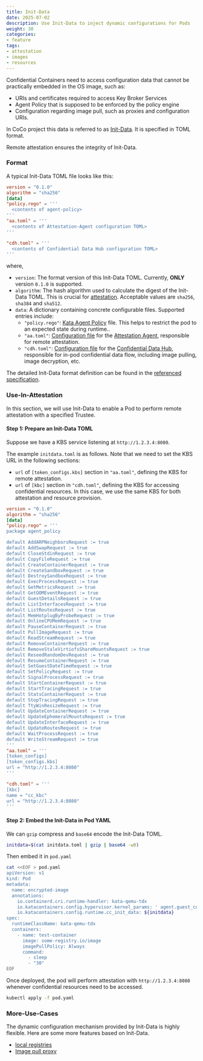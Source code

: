 ```yaml
---
title: Init-Data
date: 2025-07-02
description: Use Init-Data to inject dynamic configurations for Pods
weight: 30
categories:
- feature 
tags:
- attestation
- images
- resources
---
```


Confidential Containers need to access configuration data that cannot be practically embedded in the OS image, such as:

- URIs and certificates required to access Key Broker Services
- Agent Policy that is supposed to be enforced by the policy engine
- Configuration regarding image pull, such as proxies and configuration URIs.

In CoCo project this data is referred to as [Init-Data](https://github.com/confidential-containers/trustee/blob/162c620fd9bcd8d6db4bb5b0a5944932a160e89f/kbs/docs/initdata.md). It is specified in TOML format.

Remote attestation ensures the integrity of Init-Data.

### Format

A typical Init-Data TOML file looks like this:

```toml
version = "0.1.0"
algorithm = "sha256"
[data]
"policy.rego" = '''
  <contents of agent-policy>
'''
"aa.toml" = '''
  <contents of Attestation-Agent configuration TOML>
'''

"cdh.toml" = '''
  <contents of Confidential Data Hub configuration TOML>
'''
```

where,

- `version`: The format version of this Init-Data TOML. Currently, **ONLY** version `0.1.0` is supported.
- `algorithm`: The hash algorithm used to calculate the digest of the Init-Data TOML. This is crucial for [attestation](#use-in-attestation). Acceptable values are `sha256`, `sha384` and `sha512`.
- `data`: A dictionary containing concrete configurable files. Supported entries include:
  - `"policy.rego"`: [Kata Agent Policy](../../../blog/2024/policing-a-sandbox.md) file. This helps to restrict the pod to an expected state during runtime..
  - `"aa.toml"`: [Configuration file](https://github.com/confidential-containers/guest-components/blob/main/attestation-agent/attestation-agent/config.example.toml) for the [Attestation Agent](https://github.com/confidential-containers/guest-components/tree/main/attestation-agent), responsible for remote attestation.
  - `"cdh.toml"`: [Configuration file](https://github.com/confidential-containers/guest-components/blob/main/confidential-data-hub/example.config.toml) for the [Confidential Data Hub](https://github.com/confidential-containers/guest-components/tree/main/confidential-data-hub), responsible for in-pod confidential data flow, including image pulling, image decryption, etc.

The detailed Init-Data format definition can be found in the [referenced specification](https://github.com/confidential-containers/trustee/blob/main/kbs/docs/initdata.md#toml-version).

### Use-In-Attestation

In this section, we will use Init-Data to enable a Pod to perform remote attestation with a specified Trustee.

#### Step 1: Prepare an Init-Data TOML

Suppose we have a KBS service listening at `http://1.2.3.4:8080`.

The example `initdata.toml` is as follows. Note that we need to set the KBS URL in the following sections:

- `url` of `[token_configs.kbs]` section in `"aa.toml"`, defining the KBS for remote attestation.
- `url` of `[kbc]` section in `"cdh.toml"`, defining the KBS for accessing confidential resources. In this case, we use the same KBS for both attestation and resource provision.

```toml
version = "0.1.0"
algorithm = "sha256"
[data]
"policy.rego" = '''
package agent_policy

default AddARPNeighborsRequest := true
default AddSwapRequest := true
default CloseStdinRequest := true
default CopyFileRequest := true
default CreateContainerRequest := true
default CreateSandboxRequest := true
default DestroySandboxRequest := true
default ExecProcessRequest := true
default GetMetricsRequest := true
default GetOOMEventRequest := true
default GuestDetailsRequest := true
default ListInterfacesRequest := true
default ListRoutesRequest := true
default MemHotplugByProbeRequest := true
default OnlineCPUMemRequest := true
default PauseContainerRequest := true
default PullImageRequest := true
default ReadStreamRequest := true
default RemoveContainerRequest := true
default RemoveStaleVirtiofsShareMountsRequest := true
default ReseedRandomDevRequest := true
default ResumeContainerRequest := true
default SetGuestDateTimeRequest := true
default SetPolicyRequest := true
default SignalProcessRequest := true
default StartContainerRequest := true
default StartTracingRequest := true
default StatsContainerRequest := true
default StopTracingRequest := true
default TtyWinResizeRequest := true
default UpdateContainerRequest := true
default UpdateEphemeralMountsRequest := true
default UpdateInterfaceRequest := true
default UpdateRoutesRequest := true
default WaitProcessRequest := true
default WriteStreamRequest := true
'''
"aa.toml" = '''
[token_configs]
[token_configs.kbs]
url = "http://1.2.3.4:8080"
'''

"cdh.toml" = '''
[kbc]
name = "cc_kbc"
url = "http://1.2.3.4:8080"
'''
```

#### Step 2: Embed the Init-Data in Pod YAML

We can `gzip` compress and `base64` encode the Init-Data TOML.

```bash
initdata=$(cat initdata.toml | gzip | base64 -w0)
```

Then embed it in `pod.yaml`

```bash
cat <<EOF > pod.yaml
apiVersion: v1
kind: Pod
metadata:
  name: encrypted-image
  annotations:
    io.containerd.cri.runtime-handler: kata-qemu-tdx
    io.katacontainers.config.hypervisor.kernel_params: ' agent.guest_components_procs=confidential-data-hub'
    io.katacontainers.config.runtime.cc_init_data: ${initdata}
spec:
  runtimeClassName: kata-qemu-tdx
  containers:
    - name: test-container
      image: some-registry.io/image
      imagePullPolicy: Always
      command:
        - sleep
        - "30"
EOF
```

Once deployed, the pod will perform attestation with `http://1.2.3.4:8080` whenever confidential resources need to be accessed.

```bash
kubectl apply -f pod.yaml
```


### More-Use-Cases

The dynamic configuration mechanism provided by Init-Data is highly flexible. Here are some more features based on Init-Data.

- [local registries](./local-registries.md)
- [Image pull proxy](./image-pull-proxy.md)